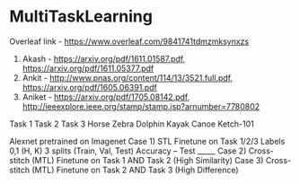 # MultiTaskLearning

Overleaf link - https://www.overleaf.com/9841741tdmzmksynxzs 
1) Akash - https://arxiv.org/pdf/1611.01587.pdf, https://arxiv.org/pdf/1611.05377.pdf
2) Ankit - http://www.pnas.org/content/114/13/3521.full.pdf, https://arxiv.org/pdf/1605.06391.pdf 
3) Aniket - https://arxiv.org/pdf/1705.08142.pdf, http://ieeexplore.ieee.org/stamp/stamp.jsp?arnumber=7780802 

Task 1 					Task 2			Task 3
	Horse				Zebra			Dolphin
	Kayak				Canoe			Ketch-101

Alexnet pretrained on Imagenet
Case 1) STL
	Finetune on Task 1/2/3 Labels 0,1 (H, K)
	3 splits (Train, Val, Test)
	Accuracy – Test _____
Case 2) Cross-stitch (MTL)
	Finetune on Task 1 AND Task 2 (High Similarity)
Case 3) Cross-stitch (MTL)
	Finetune on Task 2 AND Task 3 (High Difference)
